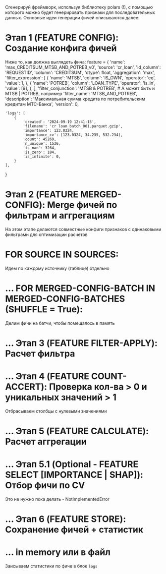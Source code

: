Сгенерируй фреймворк, используя библиотеку polars (!), с помощью которого можно будет генерировать признаки для последовательных данных.
Основные идеи генерации фичей описываются далее:

# Этап 1 (FEATURE CONFIG): Создание конфига фичей

Ниже то, как должна выглядеть фича:
feature = {
    'name': 'max_CREDITSUM_MTSB_AND_POTREB_v0',
    'source': 'cr_loan',
    'id_column': 'REQUESTID',
    'column': 'CREDITSUM',
    'dtype': float,
    'aggregation': 'max',
    'filter_expression': [
        {
            'name': 'MTSB',
            'column': 'IS_OWN',
            'operator': 'eq',
            'value': 1,
        },
        {
            'name': 'POTREB',
            'column': 'LOAN_TYPE',
            'operator': 'is_in',
            'value': [9],
        },
    ],
    'filter_conjunction': 'MTSB & POTREB', # А может быть и MTSB | POTREB, например
    'filter_name': 'MTSB_AND_POTREB',
    'description': 'Максимальная сумма кредита по потребительским кредитам МТС-Банка',
    'version': 0,
    
    'logs': [
        {
            'created': '2024-09-19 12:41:15', 
            'filename': 'cr_loan_batch_001.parquet.gzip',
            'importance': 123.0324,
            'importance_cv': [123.0324, 34.235, 532.234],
            'count': 45269,
            'n_unique': 1536,
            'is_nan': 3264,
            'is_zero': 184,
            'is_infinite': 0,
        }
    ],
}

# Этап 2 (FEATURE MERGED-CONFIG): Merge фичей по фильтрам и аггрегациям
На этом этапе делаются совместные конфиги признаков с одинаковыми фильтрами для оптимизации расчетов

# FOR SOURCE IN SOURCES:
Идем по каждому источнику (таблице) отдельно

# ... FOR MERGED-CONFIG-BATCH IN MERGED-CONFIG-BATCHES (SHUFFLE = True):
Делим фичи на батчи, чтобы помещалось в память

# ... Этап 3 (FEATURE FILTER-APPLY): Расчет фильтра

# ... Этап 4 (FEATURE COUNT-ACCERT): Проверка кол-ва > 0 и уникальных значений > 1
Отбрасываем столбцы с нулевыми значениями

# ... Этап 5 (FEATURE CALCULATE): Расчет аггрегации

# ... Этап 5.1 (Optional - FEATURE SELECT [IMPORTANCE | SHAP]): Отбор фичи по CV
Это не нужно пока делать - NotImplementedError

# ... Этап 6 (FEATURE STORE): Сохранение фичей + статистик
# ...                         in memory или в файл
Заисываем статистики по фиче в блок `logs`

